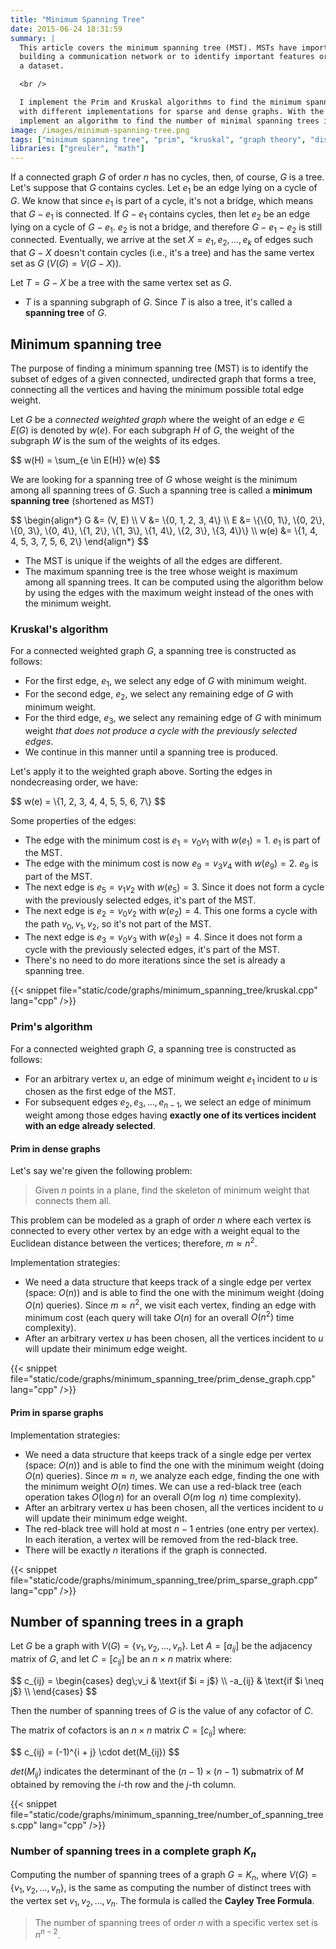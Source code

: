 ```yaml
---
title: "Minimum Spanning Tree"
date: 2015-06-24 18:31:59
summary: |
  This article covers the minimum spanning tree (MST). MSTs have important applications; for example, they can be used to minimize the cost of
  building a communication network or to identify important features or patterns in
  a dataset.

  <br />

  I implement the Prim and Kruskal algorithms to find the minimum spanning tree in a graph,
  with different implementations for sparse and dense graphs. With the theory covered, I also
  implement an algorithm to find the number of minimal spanning trees in a graph.
image: /images/minimum-spanning-tree.png
tags: ["minimum spanning tree", "prim", "kruskal", "graph theory", "disjoint set", "union find"]
libraries: ["greuler", "math"]
---
```


If a connected graph $G$ of order $n$ has no cycles, then, of course, $G$ is a tree. Let's suppose that $G$ contains cycles. Let $e_1$ be an edge lying on a cycle of $G$. We know that since $e_1$ is part of a cycle, it's not a bridge, which means that $G - e_1$ is connected. If $G - e_1$ contains cycles, then let $e_2$ be an edge lying on a cycle of $G - e_1$. $e_2$ is not a bridge, and therefore $G - e_1 - e_2$ is still connected. Eventually, we arrive at the set $X = {e_1, e_2, \ldots, e_k}$ of edges such that $G - X$ doesn't contain cycles (i.e., it's a tree) and has the same vertex set as $G$ ($V(G) = V(G - X)$).

Let $T = G - X$ be a tree with the same vertex set as $G$.

- $T$ is a spanning subgraph of $G$. Since $T$ is also a tree, it's called a **spanning tree** of $G$.

<div id="figure-spanning-tree"></div>

## Minimum spanning tree

The purpose of finding a minimum spanning tree (MST) is to identify the subset of edges of a given connected, undirected graph that forms a tree, connecting all the vertices and having the minimum possible total edge weight.

Let $G$ be a *connected weighted graph* where the weight of an edge $e \in E(G)$ is denoted by $w(e)$. For each subgraph $H$ of $G$, the weight of the subgraph $W$ is the sum of the weights of its edges.

<div>$$
w(H) = \sum_{e \in E(H)} w(e)
$$</div>

We are looking for a spanning tree of $G$ whose weight is the minimum among all spanning trees of $G$. Such a spanning tree is called a **minimum spanning tree** (shortened as MST)

<div id="figure-minimum-spanning-tree"></div>

<div>$$
 \begin{align*}
 G &= (V, E) \\
 V &= \{0, 1, 2, 3, 4\} \\
 E &= \{\{0, 1\}, \{0, 2\}, \{0, 3\}, \{0, 4\}, \{1, 2\}, \{1, 3\}, \{1, 4\}, \{2, 3\}, \{3, 4\}\} \\
 w(e) &= \{1, 4, 4, 5, 3, 7, 5, 6, 2\}
 \end{align*}
$$</div>

- The MST is unique if the weights of all the edges are different.
- The maximum spanning tree is the tree whose weight is maximum among all spanning trees. It can be computed using the algorithm below by using the edges with the maximum weight instead of the ones with the minimum weight.

### Kruskal's algorithm

For a connected weighted graph $G$, a spanning tree is constructed as follows:

- For the first edge, $e_1$, we select any edge of $G$ with minimum weight.
- For the second edge, $e_2$, we select any remaining edge of $G$ with minimum weight.
- For the third edge, $e_3$, we select any remaining edge of $G$ with minimum weight *that does not produce a cycle with the previously selected edges*.
- We continue in this manner until a spanning tree is produced.

Let's apply it to the weighted graph above. Sorting the edges in nondecreasing order, we have:

<div>$$
w(e) = \{1, 2, 3, 4, 4, 5, 5, 6, 7\}
$$</div>

Some properties of the edges:

- The edge with the minimum cost is $e_1 = v_0v_1$ with $w(e_1) = 1$. $e_1$ is part of the MST.
- The edge with the minimum cost is now $e_9 = v_3v_4$ with $w(e_9) = 2$. $e_9$ is part of the MST.
- The next edge is $e_5 = v_1v_2$ with $w(e_5) = 3$. Since it does not form a cycle with the previously selected edges, it's part of the MST.
- The next edge is $e_2 = v_0v_2$ with $w(e_2) = 4$. This one forms a cycle with the path $v_0,v_1,v_2$, so it's not part of the MST.
- The next edge is $e_3 = v_0v_3$ with $w(e_3) = 4$. Since it does not form a cycle with the previously selected edges, it's part of the MST.
- There's no need to do more iterations since the set is already a spanning tree.

{{< snippet file="static/code/graphs/minimum_spanning_tree/kruskal.cpp" lang="cpp" />}}

### Prim's algorithm

For a connected weighted graph $G$, a spanning tree is constructed as follows:

- For an arbitrary vertex $u$, an edge of minimum weight $e_1$ incident to $u$ is chosen as the first edge of the MST.
- For subsequent edges $e_2, e_3, \ldots, e_{n - 1}$, we select an edge of minimum weight among those edges having **exactly one of its vertices incident with an edge already selected**.

#### Prim in dense graphs

Let's say we're given the following problem:

> Given $n$ points in a plane, find the skeleton of minimum weight that connects them all.

This problem can be modeled as a graph of order $n$ where each vertex is connected to every other vertex by an edge with a weight equal to the Euclidean distance between the vertices; therefore, $m \approx n^2$.

Implementation strategies:

- We need a data structure that keeps track of a single edge per vertex (space: $O(n)$) and is able to find the one with the minimum weight (doing $O(n)$ queries). Since $m \approx n^2$, we visit each vertex, finding an edge with minimum cost (each query will take $O(n)$ for an overall $O(n^2)$ time complexity).
- After an arbitrary vertex $u$ has been chosen, all the vertices incident to $u$ will update their minimum edge weight.

{{< snippet file="static/code/graphs/minimum_spanning_tree/prim_dense_graph.cpp" lang="cpp" />}}

#### Prim in sparse graphs

Implementation strategies:

- We need a data structure that keeps track of a single edge per vertex (space: $O(n)$) and is able to find the one with the minimum weight (doing $O(n)$ queries). Since $m \approx n$, we analyze each edge, finding the one with the minimum weight $O(n)$ times. We can use a red-black tree (each operation takes $O(\log n)$ for an overall $O(m\;\log \;n)$ time complexity).
- After an arbitrary vertex $u$ has been chosen, all the vertices incident to $u$ will update their minimum edge weight.
- The red-black tree will hold at most $n - 1$ entries (one entry per vertex). In each iteration, a vertex will be removed from the red-black tree.
- There will be exactly $n$ iterations if the graph is connected.

{{< snippet file="static/code/graphs/minimum_spanning_tree/prim_sparse_graph.cpp" lang="cpp" />}}

## Number of spanning trees in a graph

Let $G$ be a graph with $V(G) = \{v_1, v_2, \ldots, v_n\}$. Let $A = [a_{ij}]$ be the adjacency matrix of $G$, and let $C = [c_{ij}]$ be an $n \times n$ matrix where:

<div>$$
c_{ij} = \begin{cases}
deg\;v_i & \text{if $i = j$} \\
-a_{ij} & \text{if $i \neq j$} \\
\end{cases}
$$</div>

Then the number of spanning trees of $G$ is the value of any cofactor of $C$.

The matrix of cofactors is an $n \times n$ matrix $C = [c_{ij}]$ where:

<div>$$
c_{ij} = (-1)^{i + j} \cdot det(M_{ij})
$$</div>

$det(M_{ij})$ indicates the determinant of the $(n - 1) \times (n - 1)$ submatrix of $M$ obtained by removing the $i$-th row and the $j$-th column.

{{< snippet file="static/code/graphs/minimum_spanning_tree/number_of_spanning_trees.cpp" lang="cpp" />}}

### Number of spanning trees in a complete graph $K_n$

Computing the number of spanning trees of a graph $G = K_n$, where $V(G) = \{v_1, v_2, \ldots, v_n\}$, is the same as computing the number of distinct trees with the vertex set ${v_1, v_2, \ldots, v_n}$. The formula is called the **Cayley Tree Formula**.

> The number of spanning trees of order $n$ with a specific vertex set is $n^{n - 2}$.

<script src="/js/graph/trees/spanning-tree.js"></script>
